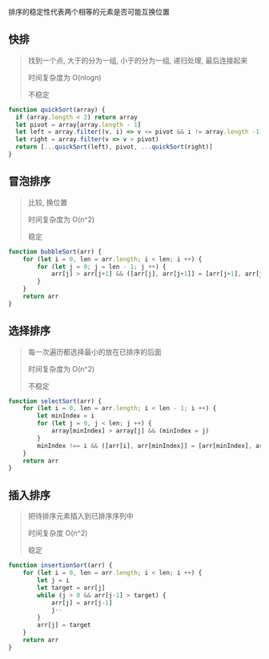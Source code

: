 排序的稳定性代表两个相等的元素是否可能互换位置

## 快排

> 找到一个点, 大于的分为一组, 小于的分为一组, 递归处理, 最后连接起来
>
> 时间复杂度为 O(nlogn)
>
> 不稳定

```js
function quickSort(array) {
  if (array.length < 2) return array
  let pivot = array[array.length - 1]
  let left = array.filter((v, i) => v <= pivot && i != array.length -1)
  let right = array.filter(v => v > pivot)
  return [...quickSort(left), pivot, ...quickSort(right)]
}
```



## 冒泡排序

> 比较, 换位置
>
> 时间复杂度为 O(n^2)
>
> 稳定

```js
function bubbleSort(arr) {
    for (let i = 0, len = arr.length; i < len; i ++) {
        for (let j = 0; j = len - 1; j ++) {
            arr[j] > arr[j+1] && ([arr[j], arr[j+1]] = [arr[j+1], arr[j]])
        }
    }
    return arr
}
```



## 选择排序

> 每一次遍历都选择最小的放在已排序的后面
>
> 时间复杂度为 O(n^2)
>
> 不稳定

```js
function selectSort(arr) {
    for (let i = 0, len = arr.length; i < len - 1; i ++) {
        let minIndex = i
        for (let j = 0, j < len; j ++) {
            array[minIndex] > array[j] && (minIndex = j)
        }
        minIndex !== i && ([arr[i], arr[minIndex]] = [arr[minIndex], arr[i]])
    }
    return arr
}
```



## 插入排序

> 把待排序元素插入到已排序序列中
>
> 时间复杂度 O(n^2)
>
> 稳定

```js
function insertionSort(arr) {
    for (let i = 0, len = arr.length; i < len; i ++) {
        let j = i
        let target = arr[j]
        while (j > 0 && arr[j-1] > target) {
            arr[j] = arr[j-1]
            j--
        }
        arr[j] = target
    }
    return arr
}
```

